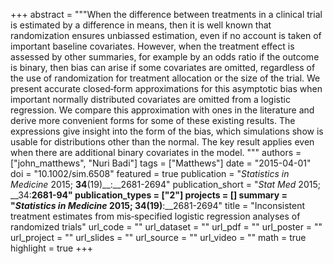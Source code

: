 +++
abstract = """When the difference between treatments in a clinical trial is estimated by a difference in means, then it is well known that randomization ensures unbiassed estimation, even if no account is taken of important baseline covariates. However, when the treatment effect is assessed by other summaries, for example by an odds ratio if the outcome is binary, then bias can arise if some covariates are omitted, regardless of the use of randomization for treatment allocation or the size of the trial. We present accurate closed‐form approximations for this asymptotic bias when important normally distributed covariates are omitted from a logistic regression. We compare this approximation with ones in the literature and derive more convenient forms for some of these existing results. The expressions give insight into the form of the bias, which simulations show is usable for distributions other than the normal. The key result applies even when there are additional binary covariates in the model. """
authors = ["john_matthews", "Nuri Badi"]
tags = ["Matthews"]
date = "2015-04-01"
doi = "10.1002/sim.6508"
featured = true
publication = "*Statistics in Medicine* 2015; __34__(19)__:__2681-2694"
publication_short = "*Stat Med* 2015; __34:__2681-94"
publication_types = ["2"]
projects = []
summary = "*Statistics in Medicine* 2015; __34__(19)__:__2681-2694"
title = "Inconsistent treatment estimates from mis‐specified logistic regression analyses of randomized trials"
url_code = ""
url_dataset = ""
url_pdf = ""
url_poster = ""
url_project = ""
url_slides = ""
url_source = ""
url_video = ""
math = true
highlight = true
+++
